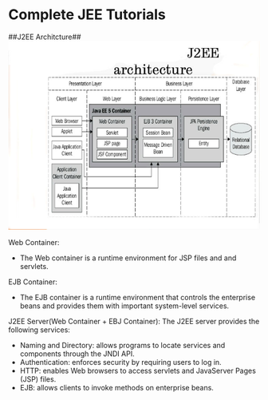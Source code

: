 Complete JEE Tutorials
======================

##J2EE Architcture##
![alt](./blob//j2ee-introduction.jpg)

Web Container:
- The Web container is a runtime environment for JSP files and and servlets.

EJB Container:
- The EJB container is a runtime environment that controls the enterprise beans and provides
  them with important system-level services.

J2EE Server(Web Container + EBJ Container):
The J2EE server provides the following services:
- Naming and Directory: allows programs to locate services and components through the JNDI API.
- Authentication: enforces security by requiring users to log in.
- HTTP: enables Web browsers to access servlets and JavaServer Pages (JSP) files.
- EJB: allows clients to invoke methods on enterprise beans.


